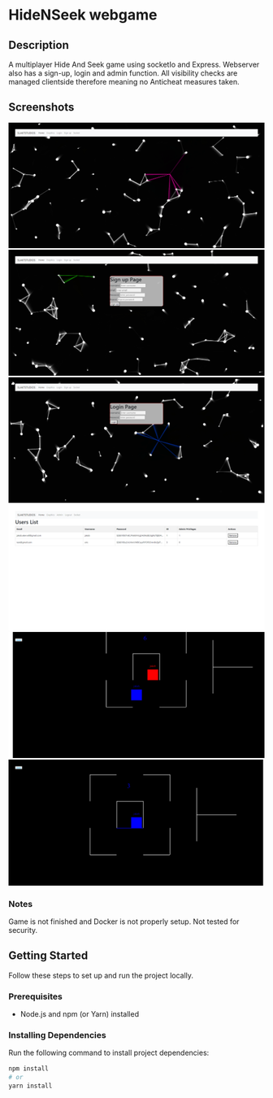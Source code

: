 # HideNSeek webgame

## Description

A multiplayer Hide And Seek game using socketIo and Express. Webserver also has a sign-up, login and admin function. All visibility checks are managed clientside therefore meaning no Anticheat measures taken.

## Screenshots

![Screenshot 1](screenshots/HNSBackground.png)
![Screenshot 2](screenshots/HNSSignup.png)
![Screenshot 4](screenshots/HNSLogin.png)
![Screenshot 3](screenshots/HNSAdmin.png)
![Screenshot 4](screenshots/HNSPlayer1.png)
![Screenshot 5](screenshots/HNSPlayer2.png)


### Notes

Game is not finished and Docker is not properly setup. Not tested for security.

## Getting Started

Follow these steps to set up and run the project locally.

### Prerequisites

- Node.js and npm (or Yarn) installed

### Installing Dependencies

Run the following command to install project dependencies:

```bash
npm install
# or
yarn install


